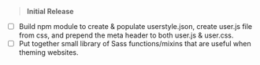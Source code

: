 > **Initial Release**

 - [ ] Build npm module to create & populate userstyle.json, create user.js file from css, and prepend the meta header to both user.js & user.css.
 - [ ] Put together small library of Sass functions/mixins that are useful when theming websites.